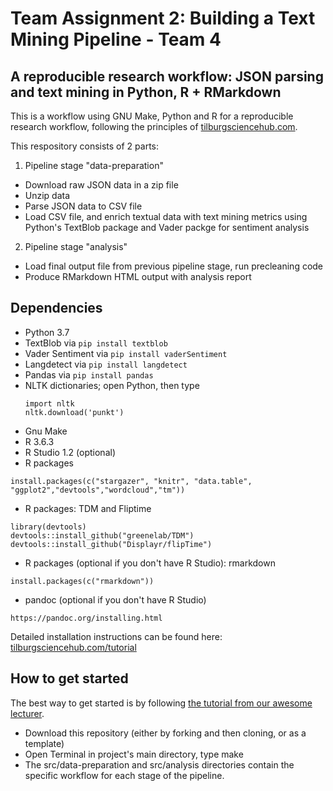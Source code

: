 # Team Assignment 2: Building a Text Mining Pipeline - Team 4
## A reproducible research workflow: JSON parsing and text mining in Python, R + RMarkdown

This is a workflow using GNU Make, Python and R for a reproducible research workflow, following the principles of [tilburgsciencehub.com](http://tilburgsciencehub.com/workflow). 

This respository consists of 2 parts:

1. Pipeline stage "data-preparation"
  - Download raw JSON data in a zip file
  - Unzip data
  - Parse JSON data to CSV file
  - Load CSV file, and enrich textual data with text mining metrics using Python's TextBlob package and Vader packge for sentiment analysis
2. Pipeline stage "analysis"
  - Load final output file from previous pipeline stage, run precleaning code
  - Produce RMarkdown HTML output with analysis report
  
## Dependencies

- Python 3.7 
- TextBlob via `pip install textblob`
- Vader Sentiment via `pip install vaderSentiment`
- Langdetect via `pip install langdetect`
- Pandas via `pip install pandas`
- NLTK dictionaries; open Python, then type
  ```
  import nltk
  nltk.download('punkt')
  ```
- Gnu Make
- R 3.6.3 
- R Studio 1.2 (optional)
- R packages
```
install.packages(c("stargazer", "knitr", "data.table", "ggplot2","devtools","wordcloud","tm"))
```
- R packages: TDM and Fliptime 
```
library(devtools)
devtools::install_github("greenelab/TDM")
devtools::install_github("Displayr/flipTime")
```
- R packages (optional if you don't have R Studio): rmarkdown 
```
install.packages(c("rmarkdown"))
```
- pandoc (optional if you don't have R Studio)
```
https://pandoc.org/installing.html
```

Detailed installation instructions can be found here: [tilburgsciencehub.com/tutorial](http://tilburgsciencehub.com/tutorial)



## How to get started
The best way to get started is by following [the tutorial from our awesome lecturer](http://tilburgsciencehub.com/tutorial).

- Download this repository (either by forking and then cloning, or as a template)
- Open Terminal in project's main directory, type make
- The src/data-preparation and src/analysis directories contain the specific workflow for each stage of the pipeline.

